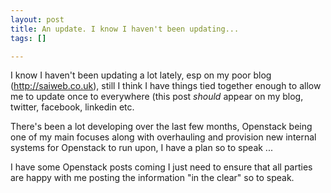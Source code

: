 ```yaml
--- 
layout: post
title: An update. I know I haven't been updating...
tags: []

---
```

I know I haven't been updating a lot lately, esp on my poor blog (<a href="http://saiweb.co.uk/">http://saiweb.co.uk</a>), still I think I have things tied together enough to allow me to update once to everywhere (this post <em>should</em> appear on my blog, twitter, facebook, linkedin etc.

There's been a lot developing over the last few months, Openstack being one of my main focuses along with overhauling and provision new internal systems for Openstack to run upon, I have a plan so to speak ...

I have some Openstack posts coming I just need to ensure that all parties are happy with me posting the information "in the clear" so to speak.
